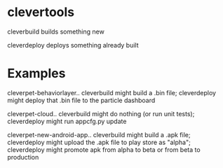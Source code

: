 # clevertools

cleverbuild builds something new

cleverdeploy deploys something already built

# Examples

cleverpet-behaviorlayer..
cleverbuild might build a .bin file;
cleverdeploy might deploy that .bin file to the particle dashboard

cleverpet-cloud..
cleverbuild might do nothing (or run unit tests);
cleverdeploy might run appcfg.py update

cleverpet-new-android-app..
cleverbuild might build a .apk file;
cleverdeploy might upload the .apk file to play store as "alpha";
cleverdeploy might promote apk from alpha to beta or from beta to production
